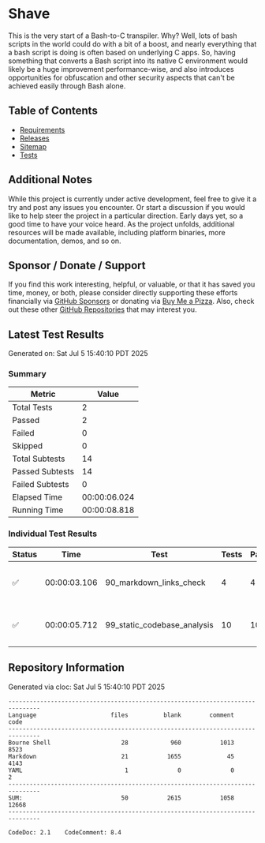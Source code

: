 # Shave

This is the very start of a Bash-to-C transpiler. Why? Well, lots of bash scripts in the world could do with a bit of a boost, and nearly everything that a bash script is doing is often based on underlying C apps. So, having something that converts a Bash script into its native C environment would likely be a huge improvement performance-wise, and also introduces opportunities for obfuscation and other security aspects that can't be achieved easily through Bash alone.

## Table of Contents

- [Requirements](./docs/REQUIREMENTS.md)
- [Releases](./releases/RELEASES.md)
- [Sitemap](./SITEMAP.md)
- [Tests](./tests/README.md)

## Additional Notes

While this project is currently under active development, feel free to give it a try and post any issues you encounter. Or start a discussion if you would like to help steer the project in a particular direction. Early days yet, so a good time to have your voice heard. As the project unfolds, additional resources will be made available, including platform binaries, more documentation, demos, and so on.

## Sponsor / Donate / Support

If you find this work interesting, helpful, or valuable, or that it has saved you time, money, or both, please consider directly supporting these efforts financially via [GitHub Sponsors](https://github.com/sponsors/500Foods) or donating via [Buy Me a Pizza](https://www.buymeacoffee.com/andrewsimard500). Also, check out these other [GitHub Repositories](https://github.com/500Foods?tab=repositories&q=&sort=stargazers) that may interest you.

## Latest Test Results

Generated on: Sat Jul  5 15:40:10 PDT 2025

### Summary

| Metric | Value |
| ------ | ----- |
| Total Tests | 2 |
| Passed | 2 |
| Failed | 0 |
| Skipped | 0 |
| Total Subtests | 14 |
| Passed Subtests | 14 |
| Failed Subtests | 0 |
| Elapsed Time | 00:00:06.024 |
| Running Time | 00:00:08.818 |

### Individual Test Results

| Status | Time | Test | Tests | Pass | Fail | Summary |
| ------ | ---- | ---- | ----- | ---- | ---- | ------- |
| ✅ | 00:00:03.106 | 90_markdown_links_check | 4 | 4 | 0 | Test completed without errors |
| ✅ | 00:00:05.712 | 99_static_codebase_analysis | 10 | 10 | 0 | Test completed without errors |

## Repository Information

Generated via cloc: Sat Jul  5 15:40:10 PDT 2025

```cloc
-------------------------------------------------------------------------------
Language                     files          blank        comment           code
-------------------------------------------------------------------------------
Bourne Shell                    28            960           1013           8523
Markdown                        21           1655             45           4143
YAML                             1              0              0              2
-------------------------------------------------------------------------------
SUM:                            50           2615           1058          12668
-------------------------------------------------------------------------------

CodeDoc: 2.1    CodeComment: 8.4
```
